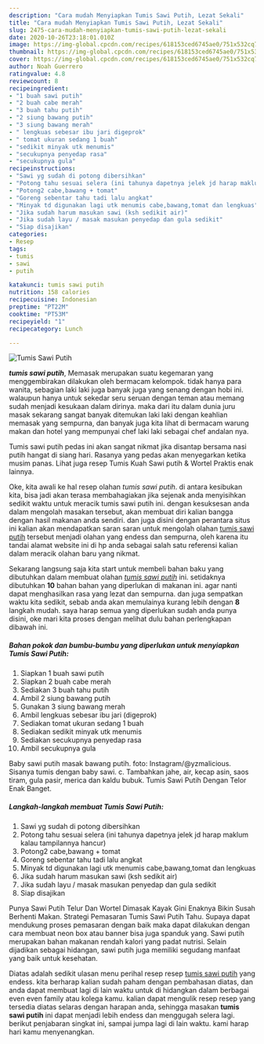 ```yaml
---
description: "Cara mudah Menyiapkan Tumis Sawi Putih, Lezat Sekali"
title: "Cara mudah Menyiapkan Tumis Sawi Putih, Lezat Sekali"
slug: 2475-cara-mudah-menyiapkan-tumis-sawi-putih-lezat-sekali
date: 2020-10-26T23:18:01.010Z
image: https://img-global.cpcdn.com/recipes/618153ced6745ae0/751x532cq70/tumis-sawi-putih-foto-resep-utama.jpg
thumbnail: https://img-global.cpcdn.com/recipes/618153ced6745ae0/751x532cq70/tumis-sawi-putih-foto-resep-utama.jpg
cover: https://img-global.cpcdn.com/recipes/618153ced6745ae0/751x532cq70/tumis-sawi-putih-foto-resep-utama.jpg
author: Noah Guerrero
ratingvalue: 4.8
reviewcount: 8
recipeingredient:
- "1 buah sawi putih"
- "2 buah cabe merah"
- "3 buah tahu putih"
- "2 siung bawang putih"
- "3 siung bawang merah"
- " lengkuas sebesar ibu jari digeprok"
- " tomat ukuran sedang 1 buah"
- "sedikit minyak utk menumis"
- "secukupnya penyedap rasa"
- "secukupnya gula"
recipeinstructions:
- "Sawi yg sudah di potong dibersihkan"
- "Potong tahu sesuai selera (ini tahunya dapetnya jelek jd harap maklum kalau tampilannya hancur)"
- "Potong2 cabe,bawang + tomat"
- "Goreng sebentar tahu tadi lalu angkat"
- "Minyak td digunakan lagi utk menumis cabe,bawang,tomat dan lengkuas"
- "Jika sudah harum masukan sawi (ksh sedikit air)"
- "Jika sudah layu / masak masukan penyedap dan gula sedikit"
- "Siap disajikan"
categories:
- Resep
tags:
- tumis
- sawi
- putih

katakunci: tumis sawi putih 
nutrition: 158 calories
recipecuisine: Indonesian
preptime: "PT22M"
cooktime: "PT53M"
recipeyield: "1"
recipecategory: Lunch

---
```



![Tumis Sawi Putih](https://img-global.cpcdn.com/recipes/618153ced6745ae0/751x532cq70/tumis-sawi-putih-foto-resep-utama.jpg)

<b><i>tumis sawi putih</i></b>, Memasak merupakan suatu kegemaran yang menggembirakan dilakukan oleh bermacam kelompok. tidak hanya para wanita, sebagian laki laki juga banyak juga yang senang dengan hobi ini. walaupun hanya untuk sekedar seru seruan dengan teman atau memang sudah menjadi kesukaan dalam dirinya. maka dari itu dalam dunia juru masak sekarang sangat banyak ditemukan laki laki dengan keahlian memasak yang sempurna, dan banyak juga kita lihat di bermacam warung makan dan hotel yang mempunyai chef laki laki sebagai chef andalan nya.

Tumis sawi putih pedas ini akan sangat nikmat jika disantap bersama nasi putih hangat di siang hari. Rasanya yang pedas akan menyegarkan ketika musim panas. Lihat juga resep Tumis Kuah Sawi putih &amp; Wortel Praktis enak lainnya.

Oke, kita awali ke hal resep olahan <i>tumis sawi putih</i>. di antara kesibukan kita, bisa jadi akan terasa membahagiakan jika sejenak anda menyisihkan sedikit waktu untuk meracik tumis sawi putih ini. dengan kesuksesan anda dalam mengolah masakan tersebut, akan membuat diri kalian bangga dengan hasil makanan anda sendiri. dan juga disini dengan perantara situs ini kalian akan mendapatkan saran saran untuk mengolah olahan <u>tumis sawi putih</u> tersebut menjadi olahan yang endess dan sempurna, oleh karena itu tandai alamat website ini di hp anda sebagai salah satu referensi kalian dalam meracik olahan baru yang nikmat.


Sekarang langsung saja kita start untuk membeli bahan baku yang dibutuhkan dalam membuat olahan <u><i>tumis sawi putih</i></u> ini. setidaknya dibutuhkan <b>10</b> bahan bahan yang diperlukan di makanan ini. agar nanti dapat menghasilkan rasa yang lezat dan sempurna. dan juga sempatkan waktu kita sedikit, sebab anda akan memulainya kurang lebih dengan <b>8</b> langkah mudah. saya harap semua yang diperlukan sudah anda punya disini, oke mari kita proses dengan melihat dulu bahan perlengkapan dibawah ini.

<!--inarticleads1-->

##### Bahan pokok dan bumbu-bumbu yang diperlukan untuk menyiapkan Tumis Sawi Putih:

1. Siapkan 1 buah sawi putih
1. Siapkan 2 buah cabe merah
1. Sediakan 3 buah tahu putih
1. Ambil 2 siung bawang putih
1. Gunakan 3 siung bawang merah
1. Ambil  lengkuas sebesar ibu jari (digeprok)
1. Sediakan  tomat ukuran sedang 1 buah
1. Sediakan sedikit minyak utk menumis
1. Sediakan secukupnya penyedap rasa
1. Ambil secukupnya gula


Baby sawi putih masak bawang putih. foto: Instagram/@yzmalicious. Sisanya tumis dengan baby sawi. c. Tambahkan jahe, air, kecap asin, saos tiram, gula pasir, merica dan kaldu bubuk. Tumis Sawi Putih Dengan Telor Enak Banget. 

<!--inarticleads2-->

##### Langkah-langkah membuat Tumis Sawi Putih:

1. Sawi yg sudah di potong dibersihkan
1. Potong tahu sesuai selera (ini tahunya dapetnya jelek jd harap maklum kalau tampilannya hancur)
1. Potong2 cabe,bawang + tomat
1. Goreng sebentar tahu tadi lalu angkat
1. Minyak td digunakan lagi utk menumis cabe,bawang,tomat dan lengkuas
1. Jika sudah harum masukan sawi (ksh sedikit air)
1. Jika sudah layu / masak masukan penyedap dan gula sedikit
1. Siap disajikan


Punya Sawi Putih Telur Dan Wortel Dimasak Kayak Gini Enaknya Bikin Susah Berhenti Makan. Strategi Pemasaran Tumis Sawi Putih Tahu. Supaya dapat mendukung proses pemasaran dengan baik maka dapat dilakukan dengan cara membuat neon box atau banner bisa juga spanduk yang. Sawi putih merupakan bahan makanan rendah kalori yang padat nutrisi. Selain dijadikan sebagai hidangan, sawi putih juga memiliki segudang manfaat yang baik untuk kesehatan. 

Diatas adalah sedikit ulasan menu perihal resep resep <u>tumis sawi putih</u> yang endess. kita berharap kalian sudah paham dengan pembahasan diatas, dan anda dapat membuat lagi di lain waktu untuk di hidangkan dalam berbagai even even family atau kolega kamu. kalian dapat mengulik resep resep yang tersedia diatas selaras dengan harapan anda, sehingga masakan <b>tumis sawi putih</b> ini dapat menjadi lebih endess dan menggugah selera lagi. berikut penjabaran singkat ini, sampai jumpa lagi di lain waktu. kami harap hari kamu menyenangkan.
